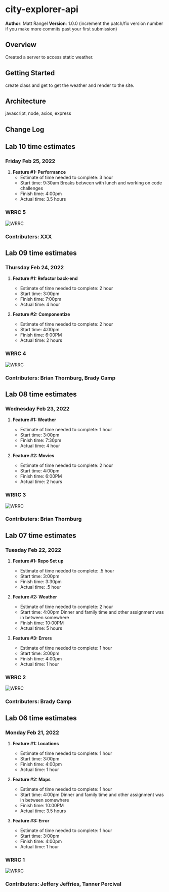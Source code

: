 # city-explorer-api

**Author**: Matt Rangel
**Version**: 1.0.0 (increment the patch/fix version number if you make more commits past your first submission)

## Overview

Created a server to access static weather.

## Getting Started

create class and get to get the weather and render to the site.

## Architecture

javascript, node, axios, express

## Change Log
<!-- Use this area to document the iterative changes made to your application as each feature is successfully implemented. Use time stamps. Here's an example:

01-01-2001 4:59pm - Application now has a fully-functional express server, with a GET route for the location resource. -->

## Lab 10 time estimates

### Friday Feb 25, 2022

1. **Feature #1: Performance**
   - Estimate of time needed to complete: 3 hour
   - Start time: 9:30am
   Breaks between with lunch and working on code challenges
   - Finish time: 4:00pm
   - Actual time: 3.5 hours

### WRRC 5

![WRRC](/wrrc_10.jpg)

### Contributers: XXX

## Lab 09 time estimates

### Thursday Feb 24, 2022

1. **Feature #1: Refactor back-end**
   - Estimate of time needed to complete: 2 hour
   - Start time: 3:00pm
   - Finish time: 7:00pm
   - Actual time: 4 hour

2. **Feature #2: Componentize**
   - Estimate of time needed to complete: 2 hour
   - Start time: 4:00pm
   - Finish time: 6:00PM
   - Actual time: 2 hours

### WRRC 4

![WRRC](/wrrc-lab8.png)

### Contributers: Brian Thornburg, Brady Camp

## Lab 08 time estimates

### Wednesday Feb 23, 2022

1. **Feature #1: Weather**
   - Estimate of time needed to complete: 1 hour
   - Start time: 3:00pm
   - Finish time: 7:30pm
   - Actual time: 4 hour

2. **Feature #2: Movies**
   - Estimate of time needed to complete: 2 hour
   - Start time: 4:00pm
   - Finish time: 6:00PM
   - Actual time: 2 hours

### WRRC 3

![WRRC](/wrrc-lab8.png)

### Contributers: Brian Thornburg

## Lab 07 time estimates

### Tuesday Feb 22, 2022

1. **Feature #1: Repo Set up**
   - Estimate of time needed to complete: .5 hour
   - Start time: 3:00pm
   - Finish time: 3:30pm
   - Actual time: .5 hour

2. **Feature #2: Weather**
   - Estimate of time needed to complete: 2 hour
   - Start time: 4:00pm
   Dinner and family time and other assignment was in between somewhere
   - Finish time: 10:00PM
   - Actual time: 5 hours

3. **Feature #3: Errors**
   - Estimate of time needed to complete: 1 hour
   - Start time: 3:00pm
   - Finish time: 4:00pm
   - Actual time: 1 hour

### WRRC 2

![WRRC](/city-explorer-server-API.jpeg)

### Contributers: Brady Camp

## Lab 06 time estimates

### Monday Feb 21, 2022

1. **Feature #1: Locations**
   - Estimate of time needed to complete: 1 hour
   - Start time: 3:00pm
   - Finish time: 4:00pm
   - Actual time: 1 hour

2. **Feature #2: Maps**
   - Estimate of time needed to complete: 1 hour
   - Start time: 4:00pm
   Dinner and family time and other assignment was in between somewhere
   - Finish time: 10:00PM
   - Actual time: 3.5 hours

3. **Feature #3: Error**
   - Estimate of time needed to complete: 1 hour
   - Start time: 3:00pm
   - Finish time: 4:00pm
   - Actual time: 1 hour

### WRRC 1

![WRRC](/city-explorer-server-API.jpeg)

### Contributers: Jeffery Jeffries, Tanner Percival
